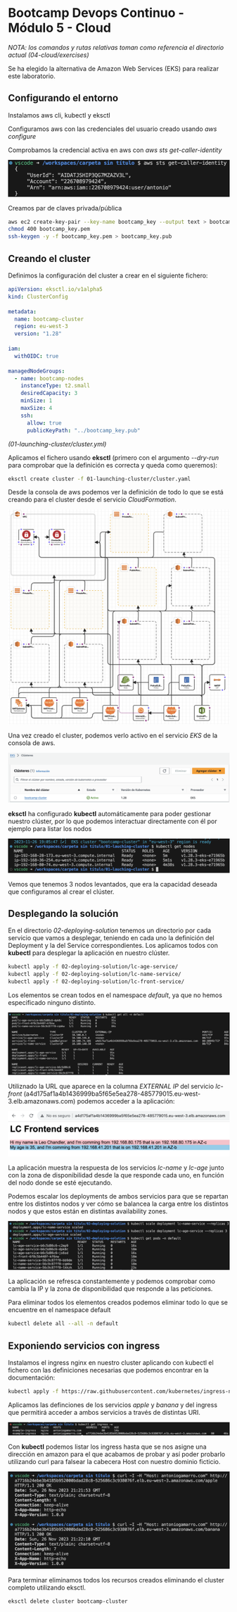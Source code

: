 # Bootcamp Devops Continuo - Módulo 5 - Cloud

*NOTA: los comandos y rutas relativas toman como referencia el directorio actual (04-cloud/exercises)*

Se ha elegido la alternativa de Amazon Web Services (EKS) para realizar este laboratorio.

## Configurando el entorno

Instalamos aws cli, kubectl y eksctl

Configuramos aws con las credenciales del usuario creado usando *aws configure*

Comprobamos la credencial activa en aws con *aws sts get-caller-identity*

![Comprobación de credencial activa en aws](solutions-images/eks-1.png)

Creamos par de claves privada/pública
```bash
aws ec2 create-key-pair --key-name bootcamp_key --output text > bootcamp_key.pem
chmod 400 bootcamp_key.pem
ssh-keygen -y -f bootcamp_key.pem > bootcamp_key.pub
```

## Creando el cluster

Definimos la configuración del cluster a crear en el siguiente fichero:

```yaml
apiVersion: eksctl.io/v1alpha5
kind: ClusterConfig

metadata:
  name: bootcamp-cluster
  region: eu-west-3
  version: "1.28"

iam:
  withOIDC: true

managedNodeGroups:
  - name: bootcamp-nodes
    instanceType: t2.small
    desiredCapacity: 3
    minSize: 1
    maxSize: 4
    ssh:
      allow: true
      publicKeyPath: "../bootcamp_key.pub"
```
*(01-launching-cluster/cluster.yml)*

Aplicamos el fichero usando **eksctl** (primero con el argumento *--dry-run* para comprobar que la definición es correcta y queda como queremos):

```bash
eksctl create cluster -f 01-launching-cluster/cluster.yaml
```

Desde la consola de aws podemos ver la definición de todo lo que se está creando para el cluster desde el servicio *CloudFormation*.

![Estructura del cluster en CloudFormation](solutions-images/eks-2.png)

Una vez creado el cluster, podemos verlo activo en el servicio *EKS* de la consola de aws.

![Cluster en servicio EKS de la consola de AWS](solutions-images/eks-3.png)

**eksctl** ha configurado **kubectl** automáticamente para poder gestionar nuestro clúster, por lo que podemos interactuar directamente con él por ejemplo para listar los nodos

![Nodos del cluster con kubectl](solutions-images/eks-4.png)

Vemos que tenemos 3 nodos levantados, que era la capacidad deseada que configuramos al crear el clúster.

## Desplegando la solución

En el directorio *02-deploying-solution* tenemos un directorio por cada servicio que vamos a desplegar, teniendo en cada uno la definición del Deployment y la del Service correspondientes. Los aplicamos todos con **kubectl** para desplegar la aplicación en nuestro clúster.

```bash
kubectl apply -f 02-deploying-solution/lc-age-service/
kubectl apply -f 02-deploying-solution/lc-name-service/
kubectl apply -f 02-deploying-solution/lc-front-service/
```

Los elementos se crean todos en el namespace *default*, ya que no hemos especificado ninguno distinto.

![Listado de elementos creados en el namespace](solutions-images/eks-5.png)

Utiliznado la URL que aparece en la columna *EXTERNAL IP* del servicio *lc-front* (a4d175af1a4b1436999ba5f65e5ea278-485779015.eu-west-3.elb.amazonaws.com) podemos acceder a la aplicación:

![Servicio lc-front accesible desde el navegador](solutions-images/eks-6.png)

La aplicación muestra la respuesta de los servicios *lc-name* y *lc-age* junto con la zona de disponibilidad desde la que responde cada uno, en función del nodo donde se esté ejecutando.

Podemos escalar los deployments de ambos servicios para que se repartan entre los distintos nodos y ver cómo se balancea la carga entre los distintos nodos y que estos están en distintas availability zones.

![Escalado de servicios lc-name y lc-age](solutions-images/eks-7.png)

La aplicación se refresca constantemente y podemos comprobar como cambia la IP y la zona de disponibilidad que responde a las peticiones.

Para eliminar todos los elementos creados podemos eliminar todo lo que se encuentre en el namespace default

```bash
kubectl delete all --all -n default
```

## Exponiendo servicios con ingress

Instalamos el ingress nginx en nuestro cluster aplicando con kubectl el fichero con las definiciones necesarias que podemos encontrar en la documentación:

```bash
kubectl apply -f https://raw.githubusercontent.com/kubernetes/ingress-nginx/controller-v1.8.2/deploy/static/provider/aws/deploy.yaml
```

Aplicamos las definciones de los servicios *apple* y *banana* y del ingress que permitirá acceder a ambos servicios a través de distintas URI.

![Nginx ingress](solutions-images/eks-8.png)

Con **kubectl** podemos listar los ingress hasta que se nos asigne una dirección en amazon para el que acabamos de probar y así poder probarlo utilizando curl para falsear la cabecera Host con nuestro dominio ficticio.

![Probando nginx ingress](solutions-images/eks-9.png)

Para terminar eliminamos todos los recursos creados eliminando el cluster completo utilizando eksctl.

```bash
eksctl delete cluster bootcamp-cluster
```
